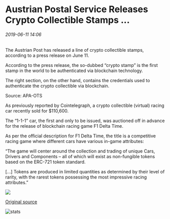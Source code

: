 # Austrian Postal Service Releases Crypto Collectible Stamps ...

###### 2019-06-11 14:06

The Austrian Post has released a line of crypto collectible stamps, according to a press release on June 11.

According to the press release, the so-dubbed “crypto stamp” is the first stamp in the world to be authenticated via blockchain technology.

The right section, on the other hand, contains the credentials used to authenticate the crypto collectible via blockchain.

Source: APA-OTS

As previously reported by Cointelegraph, a crypto collectible (virtual) racing car recently sold for $110,600.

The “1-1-1” car, the first and only to be issued, was auctioned off in advance for the release of blockchain racing game F1 Delta Time.

As per the official description for F1 Delta Time, the title is a competitive racing game where different cars have various in-game attributes:

“The game will center around the collection and trading of unique Cars, Drivers and Components – all of which will exist as non-fungible tokens based on the ERC-721 token standard.

\[...\] Tokens are produced in limited quantities as determined by their level of rarity, with the rarest tokens possessing the most impressive racing attributes.”

![](https://s3.cointelegraph.com/storage/uploads/view/ccc1624825e06c7ca4ea568f1eda270a.png)

[Original source](https://cointelegraph.com/news/austrian-postal-service-releases-crypto-collectible-stamps)

![stats](https://c.statcounter.com/11760860/0/a89fa40b/1/ "stats")